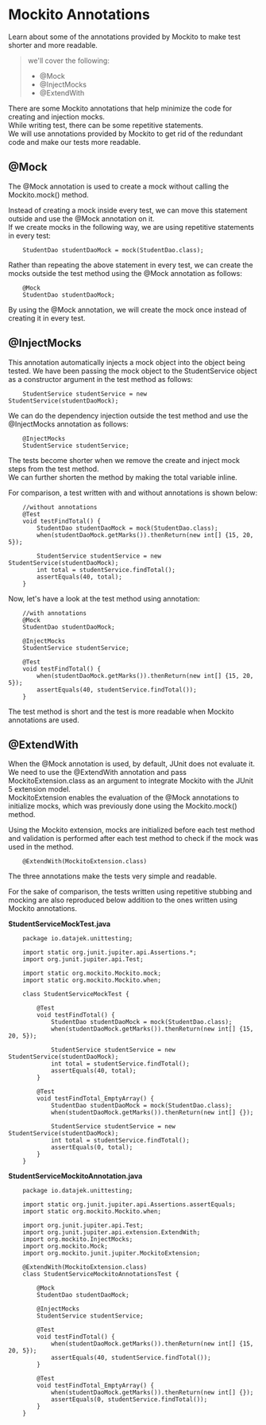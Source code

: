 # Mockito Annotations

Learn about some of the annotations provided by Mockito to make test shorter and more readable.

> we'll cover the following:
>
> - @Mock
> - @InjectMocks
> - @ExtendWith

There are some Mockito annotations that help minimize the code for creating and injection mocks.  
 While writing test, there can be some repetitive statements.  
 We will use annotations provided by Mockito to get rid of the redundant code and make our tests more readable.

## @Mock

The @Mock annotation is used to create a mock without calling the Mockito.mock() method.

Instead of creating a mock inside every test, we can move this statement outside and use the @Mock annotation on it.  
 If we create mocks in the following way, we are using repetitive statements in every test:

        StudentDao studentDaoMock = mock(StudentDao.class);

Rather than repeating the above statement in every test, we can create the mocks outside the test method using the @Mock annotation as follows:

        @Mock
        StudentDao studentDaoMock;

By using the @Mock annotation, we will create the mock once instead of creating it in every test.

## @InjectMocks

This annotation automatically injects a mock object into the object being tested. We have been passing the mock object to the StudentService object as a constructor argument in the test method as follows:

        StudentService studentService = new StudentService(studentDaoMock);

We can do the dependency injection outside the test method and use the @InjectMocks annotation as follows:

        @InjectMocks
        StudentService studentService;

The tests become shorter when we remove the create and inject mock steps from the test method.  
 We can further shorten the method by making the total variable inline.

For comparison, a test written with and without annotations is shown below:

        //without annotations
        @Test
        void testFindTotal() {
            StudentDao studentDaoMock = mock(StudentDao.class);
            when(studentDaoMock.getMarks()).thenReturn(new int[] {15, 20, 5});

            StudentService studentService = new StudentService(studentDaoMock);
            int total = studentService.findTotal();
            assertEquals(40, total);
        }

Now, let's have a look at the test method using annotation:

        //with annotations
        @Mock
        StudentDao studentDaoMock;

        @InjectMocks
        StudentService studentService;

        @Test
        void testFindTotal() {
            when(studentDaoMock.getMarks()).thenReturn(new int[] {15, 20, 5});
            assertEquals(40, studentService.findTotal());
        }

The test method is short and the test is more readable when Mockito annotations are used.

## @ExtendWith

When the @Mock annotation is used, by default, JUnit does not evaluate it.  
We need to use the @ExtendWith annotation and pass MockitoExtension.class as an argument to integrate Mockito with the JUnit 5 extension model.  
 MockitoExtension enables the evaluation of the @Mock annotations to initialize mocks, which was previously done using the Mockito.mock() method.

Using the Mockito extension, mocks are initialized before each test method and validation is performed after each test method to check if the mock was used in the method.

        @ExtendWith(MockitoExtension.class)

The three annotations make the tests very simple and readable.

For the sake of comparison, the tests written using repetitive stubbing and mocking are also reproduced below addition to the ones written using Mockito annotations.

**StudentServiceMockTest.java**

        package io.datajek.unittesting;

        import static org.junit.jupiter.api.Assertions.*;
        import org.junit.jupiter.api.Test;

        import static org.mockito.Mockito.mock;
        import static org.mockito.Mockito.when;

        class StudentServiceMockTest {

            @Test
            void testFindTotal() {
                StudentDao studentDaoMock = mock(StudentDao.class);
                when(studentDaoMock.getMarks()).thenReturn(new int[] {15, 20, 5});

                StudentService studentService = new StudentService(studentDaoMock);
                int total = studentService.findTotal();
                assertEquals(40, total);
            }

            @Test
            void testFindTotal_EmptyArray() {
                StudentDao studentDaoMock = mock(StudentDao.class);
                when(studentDaoMock.getMarks()).thenReturn(new int[] {});

                StudentService studentService = new StudentService(studentDaoMock);
                int total = studentService.findTotal();
                assertEquals(0, total);
            }
        }

**StudentServiceMockitoAnnotation.java**

        package io.datajek.unittesting;

        import static org.junit.jupiter.api.Assertions.assertEquals;
        import static org.mockito.Mockito.when;

        import org.junit.jupiter.api.Test;
        import org.junit.jupiter.api.extension.ExtendWith;
        import org.mockito.InjectMocks;
        import org.mockito.Mock;
        import org.mockito.junit.jupiter.MockitoExtension;

        @ExtendWith(MockitoExtension.class)
        class StudentServiceMockitoAnnotationsTest {

            @Mock
            StudentDao studentDaoMock;

            @InjectMocks
            StudentService studentService;

            @Test
            void testFindTotal() {
                when(studentDaoMock.getMarks()).thenReturn(new int[] {15, 20, 5});
                assertEquals(40, studentService.findTotal());
            }

            @Test
            void testFindTotal_EmptyArray() {
                when(studentDaoMock.getMarks()).thenReturn(new int[] {});
                assertEquals(0, studentService.findTotal());
            }
        }
